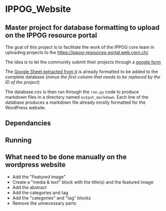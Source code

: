 # IPPOG_Website
## Master project for database formatting to upload on the IPPOG resource portal 

The goal of this project is to facilitate the work of the IPPOG core team in uploading projects to the https://ippog-resources-portal.web.cern.ch/ 

The idea is to let the community submit their projects through a [google form](https://forms.gle/tp2t45JroU8sFffH9)

The [Google Sheet extracted from it](https://docs.google.com/spreadsheets/d/1x_SdxdlHwG8chH77WqrTAAgijY2XBY3nPIi2p3TKqzs/edit?usp=sharing) is already formatted to be added to the complete database (*minus the first column that needs to be replaced by the ID of the project*)

The database.csv is then run through the `run.py` code to produce markdown files in a directory named `output_markdown`. Each line of the database produces a markdown file already mostly formatted for the WordPress website.

## Dependancies

## Running

## What need to be done manually on the wordpress website
- Add the "Featured image"
- Create a "media & text" block with the title(s) and the featured image
- Add the abstract
- Add the categories and tag
- Add the "categories" and "tag" blocks
- Remove the unnecessary parts

